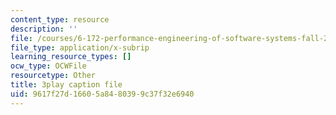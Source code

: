 ```yaml
---
content_type: resource
description: ''
file: /courses/6-172-performance-engineering-of-software-systems-fall-2018/9617f27d16605a8480399c37f32e6940_ulJm7_aTiQM.vtt
file_type: application/x-subrip
learning_resource_types: []
ocw_type: OCWFile
resourcetype: Other
title: 3play caption file
uid: 9617f27d-1660-5a84-8039-9c37f32e6940
---
```

